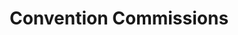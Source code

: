 ---
portfolio: con
title:  "Convention Commissions"
description: "Sgt. Rock, drawn at the Cincinnati Comic Expo"
imgSrc: "../images/v3/con/con-2.jpg"
layout: port-v
set: con
---